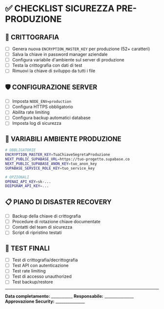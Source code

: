 # ✅ CHECKLIST SICUREZZA PRE-PRODUZIONE

## 🔐 CRITTOGRAFIA
- [ ] Genera nuova `ENCRYPTION_MASTER_KEY` per produzione (52+ caratteri)
- [ ] Salva la chiave in password manager aziendale
- [ ] Configura variabile d'ambiente sul server di produzione
- [ ] Testa la crittografia con dati di test
- [ ] Rimuovi la chiave di sviluppo da tutti i file

## 🛡️ CONFIGURAZIONE SERVER
- [ ] Imposta `NODE_ENV=production`
- [ ] Configura HTTPS obbligatorio
- [ ] Abilita rate limiting
- [ ] Configura backup automatici database
- [ ] Imposta log di sicurezza

## 🚨 VARIABILI AMBIENTE PRODUZIONE
```bash
# OBBLIGATORIE
ENCRYPTION_MASTER_KEY=TuaChiaveSegretaProduzione
NEXT_PUBLIC_SUPABASE_URL=https://tuo-progetto.supabase.co
NEXT_PUBLIC_SUPABASE_ANON_KEY=tuo_anon_key
SUPABASE_SERVICE_ROLE_KEY=tuo_service_key

# OPZIONALI
OPENAI_API_KEY=sk-...
DEEPGRAM_API_KEY=...
```

## 📋 PIANO DI DISASTER RECOVERY
- [ ] Backup della chiave di crittografia
- [ ] Procedure di rotazione chiave documentate
- [ ] Contatti del team di sicurezza
- [ ] Script di ripristino testati

## 🎯 TEST FINALI
- [ ] Test di crittografia/decrittografia
- [ ] Test API con autenticazione
- [ ] Test rate limiting
- [ ] Test di accesso unauthorized
- [ ] Test backup/restore

---

**Data completamento:** ___________
**Responsabile:** _______________
**Approvazione Security:** _______________
